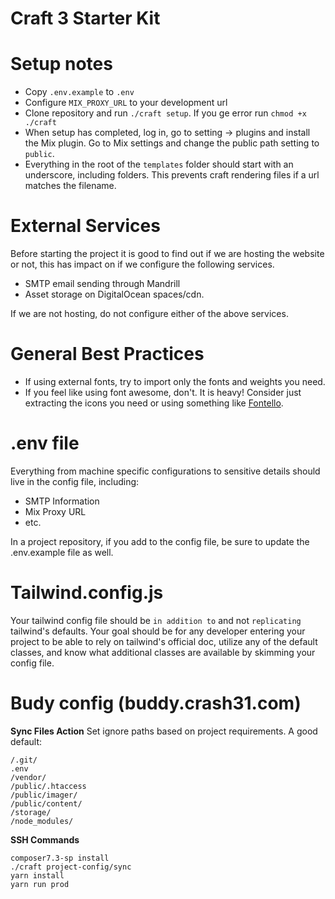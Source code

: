 # Craft 3 Starter Kit

# Setup notes
- Copy `.env.example` to `.env`
- Configure `MIX_PROXY_URL` to your development url
- Clone repository and run `./craft setup`. If you ge error run `chmod +x ./craft`
- When setup has completed, log in, go to setting -> plugins and install the Mix plugin. Go to Mix settings and change the public path setting to `public`. 
- Everything in the root of the `templates` folder should start with an underscore, including folders. This prevents craft rendering files if a url matches the filename. 

# External Services
Before starting the project it is good to find out if we are hosting the website or not, this has impact on if we configure the following services. 
- SMTP email sending through Mandrill
- Asset storage on DigitalOcean spaces/cdn. 

If we are not hosting, do not configure either of the above services.

# General Best Practices
- If using external fonts, try to import only the fonts and weights you need. 
- If you feel like using font awesome, don't. It is heavy! Consider just extracting the icons you need or using something like [Fontello](https://github.com/fontello/fontello).

# .env file
Everything from machine specific configurations to sensitive details should live in the config file, including:
- SMTP Information
- Mix Proxy URL
- etc.

In a project repository, if you add to the config file, be sure to update the .env.example file as well. 

# Tailwind.config.js
Your tailwind config file should be `in addition to` and not `replicating` tailwind's defaults. Your goal should be for any developer entering your project to be able to rely on tailwind's official doc, utilize any of the default classes, and know what additional classes are available by skimming your config file. 

# Budy config (buddy.crash31.com)
**Sync Files Action**
Set ignore paths based on project requirements. A good default:
```
/.git/
.env
/vendor/
/public/.htaccess
/public/imager/
/public/content/
/storage/
/node_modules/
```
**SSH Commands**
```
composer7.3-sp install
./craft project-config/sync
yarn install
yarn run prod
```

